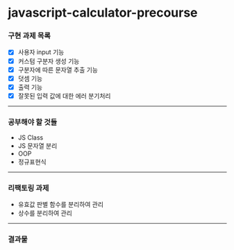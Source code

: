 # javascript-calculator-precourse

### 구현 과제 목록

- [x] 사용자 input 기능
- [x] 커스텀 구분자 생성 기능
- [x] 구분자에 따른 문자열 추출 기능
- [x] 덧셈 기능
- [x] 출력 기능
- [x] 잘못된 입력 값에 대한 에러 분기처리

---

### 공부해야 할 것들

- JS Class
- JS 문자열 분리
- OOP
- 정규표현식

---

### 리팩토링 과제

- 유효값 판별 함수를 분리하여 관리
- 상수를 분리하여 관리

---

### 결과물
